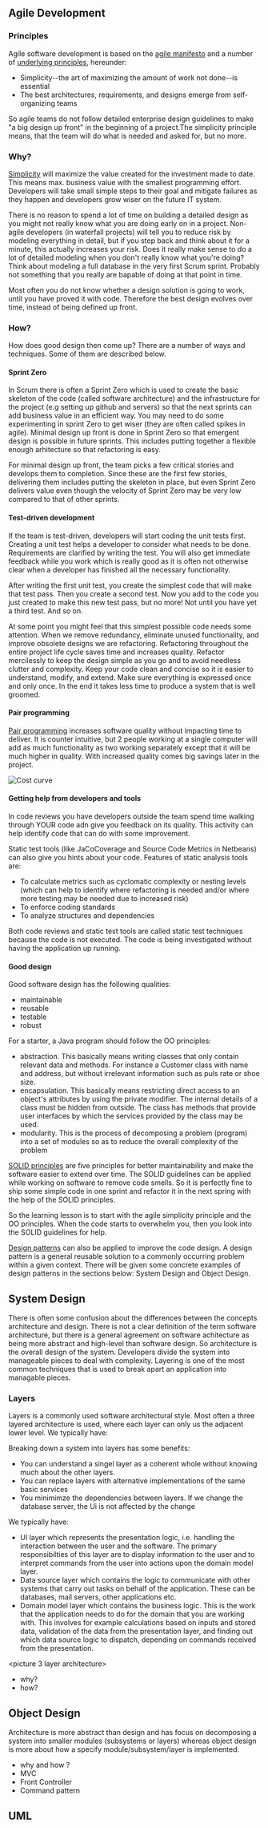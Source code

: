 ## Agile Development 
### Principles
Agile software development is based on the [agile manifesto](http://agilemanifesto.org/) and a number of [underlying principles](http://agilemanifesto.org/principles.html), hereunder:
- Simplicity--the art of maximizing the amount of work not done--is essential
- The best architectures, requirements, and designs emerge from self-organizing teams

So agile teams do not follow detailed enterprise design guidelines to make "a big design up front" in the beginning of a project.The simplicity principle means, that the team will do what is needed and asked for, but no more. 

### Why?
[Simplicity](http://www.extremeprogramming.org/values.html) will maximize the value created for the investment made to date. This means max. business value with the smallest programming effort. Developers will take small simple steps to their goal and mitigate failures as they happen and developers grow wiser on the future IT system.

There is no reason to spend a lot of time on building a detailed design as you might not really know what you are doing early on in a project. Non-agile developers (in waterfall projects) will tell you to reduce risk by modeling everything in detail, but if you step back and think about it for a minute, this actually increases your risk. Does it really make sense to do a lot of detailed modeling when you don't really know what you're doing? Think about modeling a full database in the very first Scrum sprint. Probably not something that you really are bapable of doing at that point in time.

Most often you do not know whether a design solution is going to work, until you have proved it with code. Therefore the best design evolves over time, instead of being defined up front.

### How?
How does good design then come up? There are a number of ways and techniques. Some of them are described below.

#### Sprint Zero 
In Scrum there is often a Sprint Zero which is used to create the basic skeleton of the code (called software architecture) and the infrastructure for the project (e.g setting up github and servers) so that the next sprints can add business value in an efficient way. You may need to do some experimenting in sprint Zero to get wiser (they are often called spikes in agile). Minimal design up front is done in Sprint Zero so that emergent design is possible in future sprints. This includes putting together a flexible enough arhitecture so that refactoring is easy.

For minimal design up front, the team picks a few critical stories and develops them to completion. Since these are the first few stories, delivering them includes putting the skeleton in place, but even Sprint Zero delivers value even though the velocity of Sprint Zero may be very low compared to that of other sprints.

#### Test-driven development
If the team is test-driven, developers will start coding the unit tests first. Creating a unit test helps a developer to  consider what needs to be done. Requirements are clarified by writing the test. You will also get immediate feedback while you work which is really good as it is often not otherwise clear when a developer has finished all the necessary functionality. 

After writing the first unit test, you create the simplest code that will make that test pass. Then you create a second test. Now you add to the code you just created to make this new test pass, but no more! Not until you have yet a third test. And so on.

At some point you might feel that this simplest possible code needs some attention. When we remove redundancy, eliminate unused functionality, and improve obsolete designs we are refactoring. Refactoring throughout the entire project life cycle saves time and increases quality. Refactor mercilessly to keep the design simple as you go and to avoid needless clutter and complexity. Keep your code clean and concise so it is easier to understand, modify, and extend. Make sure everything is expressed once and only once. In the end it takes less time to produce a system that is well groomed.

#### Pair programming
[Pair programming](http://www.extremeprogramming.org/rules/pair.html) increases software quality without impacting time to deliver. It is counter intuitive, but 2 people working at a single computer will add as much functionality as two working separately except that it will be much higher in quality. With increased quality comes big savings later in the project.

![Cost curve](../img/comparingTechniques.jpg)

#### Getting help from developers and tools
In code reviews you have developers outside the team spend time walking through YOUR code adn give you feedback on its quality. This activity can help identify code that can do with some improvement.

Static test tools (like JaCoCoverage and Source Code Metrics in Netbeans) can also give you hints about your code. Features of static analysis tools are:

- To calculate metrics such as cyclomatic complexity or nesting levels (which can help to identify where refactoring is needed and/or where more testing may be needed due to increased risk)
- To enforce coding standards
- To analyze structures and dependencies

Both code reviews and static test tools are called static test techniques because the code is not executed. The code is being investigated without having the application up running.
 
#### Good design
Good software design has the following qualities:
- maintainable
- reusable
- testable
- robust 

For a starter, a Java program should follow the OO principles: 
- abstraction. This basically means writing classes that only contain relevant data and methods. For instance a Customer class with name and address, but without irrelevant information such as puls rate or shoe size.
- encapsulation. This basically means restricting direct access to an object's attributes by using the private modifier. The internal details of a class must be hidden from outside. The class has methods that provide user interfaces by which the services provided by the class may be used. 
- modularity. This is the process of decomposing a problem (program) into a set of modules so as to reduce the overall complexity of the problem

[SOLID principles](https://en.wikipedia.org/wiki/SOLID_(object-oriented_design)) are five principles for better maintainability and make  the software easier to extend over time. The SOLID guidelines can be applied while working on software to remove code smells. So it is perfectly fine to ship some simple code in one sprint and refactor it in the next spring with the help of the SOLID principles.

So the learning lesson is to start with the agile simplicity principle and the OO principles. When the code starts to overwhelm you, then you look into the SOLID guidelines for help. 

[Design patterns](https://en.wikipedia.org/wiki/Software_design_pattern) can also be applied to improve the code design. A design pattern is a general reusable solution to a commonly occurring problem within a given context. 
There will be given some concrete examples of design patterns  in the sections below: System Design and Object Design.

## System Design 
There is often some confusion about the differences between the concepts architecture and design. There is not a clear definition of the term software architecture, but there is a general agreement on software achitecture as being more abstract and high-level than software design. So architecture is the overall design of the system. Developers divide the system into manageable pieces to deal with complexity. Layering is one of the most common techniques that is used to break apart an application into managable pieces.

### Layers
Layers is a commonly used software architectural style. Most often a three layered architecture is used, where each layer can only us the adjacent lower level. We typically have:

Breaking down a system into layers has some benefits:

- You can understand a singel layer as a coherent whole without knowing much about the other layers.
- You can replace layers with alternative implementations of the same basic services
- You minimimze the dependencies between layers. If we change the database server, the Ui is not affected by the change

We typically have:
- UI layer which represents the presentation logic, i.e. handling the interaction between the user and the software. The primary responsibilties of this layer are to display information to the user and to interpret commands from the user into actions upon the domain model layer.
- Data source layer which contains the logic to communicate with other systems that carry out tasks on behalf of the application. These can be databases, mail servers, other applications etc.
- Domain model layer which contains the business logic. This is the work that the application needs to do for the domain that you are working with. This involves for example calculations based on inputs and stored data, validation of the data from the presentation layer, and finding out which data source logic to dispatch, depending on commands received from the presentation.

<picture 3 layer architecture>

- why?
- how?

## Object Design
Architecture is more abstract than design and has focus on decomposing a system into smaller modules (subsystems or layers) whereas object design is more about how a specify module/subsystem/layer is implemented.
- why and how ?
- MVC
- Front Controller
- Command pattern

## UML
